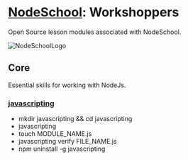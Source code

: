# [NodeSchool](https://nodeschool.io): Workshoppers

Open Source lesson modules associated with NodeSchool.

![NodeSchoolLogo](https://tableflip.io/img/logos/nodeschool.png)

## Core

Essential skills for working with NodeJs.

### [javascripting](https://github.com/workshopper/javascripting)

- mkdir javascripting && cd javascripting
- javascripting
- touch MODULE_NAME.js
- javascripting verify FILE_NAME.js
- npm uninstall -g javascripting
